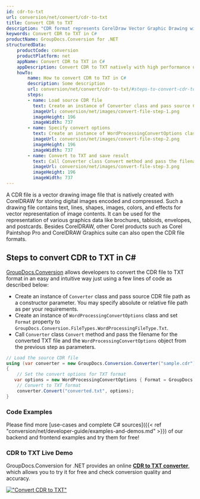 ```yaml
---
id: cdr-to-txt
url: conversion/net/convert/cdr-to-txt
title: Convert CDR to TXT
description: "CDR format represents CorelDraw Vector Graphic Drawing with .cdr extension. Learn how to convert CDR to TXT file programmatically in C# language using GroupDocs.Conversion for .NET library."
keywords: Convert CDR to TXT in C#
productName: GroupDocs.Conversion for .NET
structuredData:
    productCode: conversion
    productPlatform: net
    appName: Convert CDR to TXT in C#
    appDescription: Convert CDR to TXT natively with high performance using C# language and server side GroupDocs.Conversion for .NET APIs, without the use of any software like Microsoft or Open Office.
    howTo:
        name: How to convert CDR to TXT in C# 
        description: Some description
        url: conversion/net/convert/cdr-to-txt/#steps-to-convert-cdr-to-txt-in-c
        steps:
        - name: Load source CDR file 
          text: Create an instance of Converter class and pass source CDR file path as a constructor parameter. You may specify absolute or relative file path as per your requirements. 
          imageUrl: conversion/net/images/convert-file-step-1.png
          imageHeight: 196
          imageWidth: 737
        - name: Specify convert options 
          text: Create an instance of WordProcessingConvertOptions class.
          imageUrl: conversion/net/images/convert-file-step-2.png
          imageHeight: 196
          imageWidth: 737
        - name: Convert to TXT and save result 
          text: Call Converter class Convert method and pass the filename for the converted HTML file and the WordProcessingConvertOptions object from the previous step as parameters.
          imageUrl: conversion/net/images/convert-file-step-3.png
          imageHeight: 196
          imageWidth: 737
---
```


A CDR file is a vector drawing image file that is natively created with CorelDRAW for storing digital images encoded and compressed. Such a drawing file contains text, lines, shapes, images, colors, and effects for vector representation of image contents. It can be used for the representation of various graphics data like brochures, tabloids, envelopes, and postcards. Besides CorelDRAW, other Corel products such as Corel Paintshop Pro and CorelDRAW Graphics suite can also open the CDR file formats.

## Steps to convert CDR to TXT in C#

[GroupDocs.Conversion](https://products.groupdocs.com/conversion/net) allows developers to convert the CDR file to TXT format in an easy and intuitive way just using a few lines of code as described below:

* Create an instance of `Converter` class and pass source CDR file path as a constructor parameter. You may specify absolute or relative file path as per your requirements. 
* Create an instance of `WordProcessingConvertOptions` class and set `Format` property to `GroupDocs.Conversion.FileTypes.WordProcessingFileType.Txt`.
* Call `Converter` class `Convert` method and pass the filename for the converted TXT file and the `WordProcessingConvertOptions` object from the previous step as parameters.

```csharp
// Load the source CDR file
using (var converter = new GroupDocs.Conversion.Converter("sample.cdr"))
{
    // Set the convert options for TXT format
   var options = new WordProcessingConvertOptions { Format = GroupDocs.Conversion.FileTypes.WordProcessingFileType.Txt };
    // Convert to TXT format
    converter.Convert("converted.txt", options);
}
```

### Code Examples

Please find more [use-cases and complete C# sources]({{< ref "conversion/net/developer-guide/examples-and-demos.md" >}}) of our backend and frontend examples and try them for free!

### CDR to TXT Live Demo

GroupDocs.Conversion for .NET provides an online [**CDR to TXT converter**](https://products.groupdocs.app/conversion/cdr-to-txt), which allows you to try it for free and check conversion quality and accuracy.

[!["Convert CDR to TXT"](conversion/net/images/convert-to-txt/convert-cdr-to-txt.png)](https://products.groupdocs.app/conversion/cdr-to-txt)